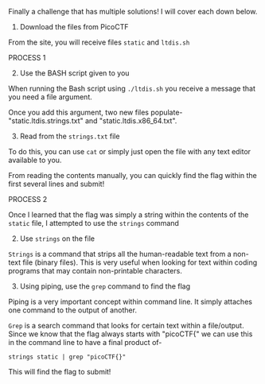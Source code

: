 Finally a challenge that has multiple solutions! I will cover each down below. 

1. Download the files from PicoCTF

From the site, you will receive files `static` and `ltdis.sh` 

PROCESS 1

2. Use the BASH script given to you

When running the Bash script using `./ltdis.sh` you receive a message that you need a file argument.

Once you add this argument, two new files populate- "static.ltdis.strings.txt" and "static.ltdis.x86_64.txt".

3. Read from the `strings.txt` file

To do this, you can use `cat` or simply just open the file with any text editor available to you.

From reading the contents manually, you can quickly find the flag within the first several lines and submit!

PROCESS 2

Once I learned that the flag was simply a string within the contents of the `static` file, I attempted to use the `strings` command

2. Use `strings` on the file

`Strings` is a command that strips all the human-readable text from a non-text file (binary files). This is very useful when looking for text within coding programs that may contain non-printable characters.

3. Using piping, use the `grep` command to find the flag

Piping is a very important concept within command line. It simply attaches one command to the output of another.

`Grep` is a search command that looks for certain text within a file/output. Since we know that the flag always starts with "picoCTF{" we can use this in the command line to have a final product of-
```
strings static | grep "picoCTF{}"
```

This will find the flag to submit!
